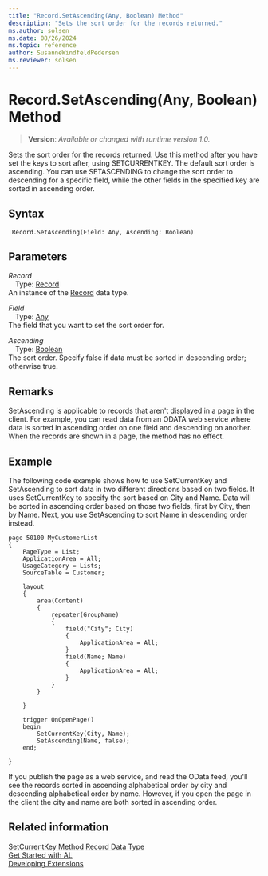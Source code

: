 ```yaml
---
title: "Record.SetAscending(Any, Boolean) Method"
description: "Sets the sort order for the records returned."
ms.author: solsen
ms.date: 08/26/2024
ms.topic: reference
author: SusanneWindfeldPedersen
ms.reviewer: solsen
---
```

[//]: # (START>DO_NOT_EDIT)
[//]: # (IMPORTANT:Do not edit any of the content between here and the END>DO_NOT_EDIT.)
[//]: # (Any modifications should be made in the .xml files in the ModernDev repo.)
# Record.SetAscending(Any, Boolean) Method
> **Version**: _Available or changed with runtime version 1.0._

Sets the sort order for the records returned. Use this method after you have set the keys to sort after, using SETCURRENTKEY. The default sort order is ascending. You can use SETASCENDING to change the sort order to descending for a specific field, while the other fields in the specified key are sorted in ascending order.


## Syntax
```AL
 Record.SetAscending(Field: Any, Ascending: Boolean)
```
## Parameters
*Record*  
&emsp;Type: [Record](record-data-type.md)  
An instance of the [Record](record-data-type.md) data type.  

*Field*  
&emsp;Type: [Any](../any/any-data-type.md)  
The field that you want to set the sort order for.  

*Ascending*  
&emsp;Type: [Boolean](../boolean/boolean-data-type.md)  
The sort order. Specify false if data must be sorted in descending order; otherwise true.  



[//]: # (IMPORTANT: END>DO_NOT_EDIT)

## Remarks

SetAscending is applicable to records that aren't displayed in a page in the client. For example, you can read data from an ODATA web service where data is sorted in ascending order on one field and descending on another. When the records are shown in a page, the method has no effect.

## Example

The following code example shows how to use SetCurrentKey and SetAscending to sort data in two different directions based on two fields. It uses SetCurrentKey to specify the sort based on City and Name. Data will be sorted in ascending order based on those two fields, first by City, then by Name. Next, you use SetAscending to sort Name in descending order instead.

```al
page 50100 MyCustomerList
{
    PageType = List;
    ApplicationArea = All;
    UsageCategory = Lists;
    SourceTable = Customer;

    layout
    {
        area(Content)
        {
            repeater(GroupName)
            {
                field("City"; City)
                {
                    ApplicationArea = All;
                }
                field(Name; Name)
                {
                    ApplicationArea = All;
                }
            }
        }

    }

    trigger OnOpenPage()
    begin
        SetCurrentKey(City, Name);
        SetAscending(Name, false);
    end;

}
```

If you publish the page as a web service, and read the OData feed, you'll see the records sorted in ascending alphabetical order by city and descending alphabetical order by name. However, if you open the page in the client the city and name are both sorted in ascending order.

## Related information

[SetCurrentKey Method](record-setcurrentkey-method.md)
[Record Data Type](record-data-type.md)  
[Get Started with AL](../../devenv-get-started.md)  
[Developing Extensions](../../devenv-dev-overview.md)
